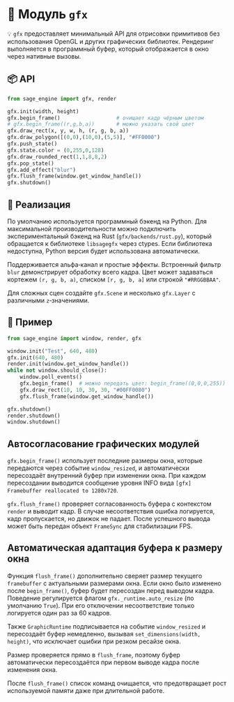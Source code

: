 # 📘 Модуль `gfx`

💡 `gfx` предоставляет минимальный API для отрисовки примитивов без использования OpenGL и других графических библиотек. Рендеринг выполняется в программный буфер, который отображается в окно через нативные вызовы.

## 📦 API

```python
from sage_engine import gfx, render

gfx.init(width, height)
gfx.begin_frame()                  # очищает кадр чёрным цветом
# gfx.begin_frame((r,g,b,a))       # можно указать свой цвет
gfx.draw_rect(x, y, w, h, (r, g, b, a))
gfx.draw_polygon([(0,0),(10,0),(5,5)], "#FF0000")
gfx.push_state()
gfx.state.color = (0,255,0,128)
gfx.draw_rounded_rect(1,1,8,8,2)
gfx.pop_state()
gfx.add_effect("blur")
gfx.flush_frame(window.get_window_handle())
gfx.shutdown()
```

## 🔹 Реализация

По умолчанию используется программный бэкенд на Python. Для максимальной производительности можно подключить экспериментальный бэкенд на Rust (`gfx/backends/rust.py`), который обращается к библиотеке `libsagegfx` через ctypes. Если библиотека недоступна, Python версия будет использована автоматически.

Поддерживается альфа‑канал и простые эффекты. Встроенный фильтр `blur` демонстрирует обработку всего кадра. Цвет может задаваться кортежем `(r, g, b, a)`, списком `[r, g, b, a]` или строкой `"#RRGGBBAA"`.

Для сложных сцен создайте `gfx.Scene` и несколько `gfx.Layer` с различными `z`‑значениями.

## 🔹 Пример

```python
from sage_engine import window, render, gfx

window.init("Test", 640, 480)
gfx.init(640, 480)
render.init(window.get_window_handle())
while not window.should_close():
    window.poll_events()
    gfx.begin_frame()  # можно передать цвет: begin_frame((0,0,0,255))
    gfx.draw_rect(10, 10, 30, 30, "#00FF0080")
    gfx.flush_frame(window.get_window_handle())

gfx.shutdown()
render.shutdown()
window.shutdown()
```

## Автосогласование графических модулей

`gfx.begin_frame()` использует последние размеры окна, которые передаются через
событие `window_resized`, и автоматически пересоздаёт внутренний буфер при
изменении окна. При каждом
пересоздании выводится сообщение уровня INFO вида
`[gfx] Framebuffer reallocated to 1280x720`.

`gfx.flush_frame()` проверяет согласованность буфера с контекстом `render` и
выводит кадр. В случае несоответствия ошибка логируется, кадр пропускается, но
движок не падает. После успешного вывода может быть передан объект `FrameSync`
для стабилизации FPS.

## Автоматическая адаптация буфера к размеру окна

Функция `flush_frame()` дополнительно сверяет размер текущего `framebuffer` с
актуальными размерами окна. Если окно было изменено после `begin_frame()`, буфер
будет пересоздан перед выводом кадра. Поведение регулируется флагом
`gfx._runtime.auto_resize` (по умолчанию `True`). При его отключении несоответствие
только логируется один раз за 60 кадров.

Также `GraphicRuntime` подписывается на событие `window_resized` и пересоздаёт
буфер немедленно, вызывая ``set_dimensions(width, height)``, что исключает
ошибки при резком ресайзе окна.

Размер проверяется прямо в `flush_frame`, поэтому буфер
автоматически пересоздаётся при первом выводе кадра после изменения окна.

После `flush_frame()` список команд очищается, что предотвращает рост
используемой памяти даже при длительной работе.
